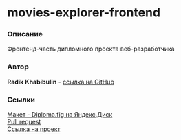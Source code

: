 # movies-explorer-frontend

### Описание

Фронтенд-часть дипломного проекта веб-разработчика

### Автор

**Radik Khabibulin** - [ссылка на GitHub](https://github.com/RadikKhabibulin)

### Ссылки

[Макет - Diploma.fig на Яндекс.Диск](https://disk.yandex.ru/d/ioe4e1tcmVWVMg)  
[Pull request](https://github.com/RadikKhabibulin/movies-explorer-frontend/pull/2)  
[Ссылка на проект](https://portfolio.nomorepartiesxyz.ru/)
